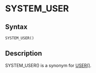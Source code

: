 # SYSTEM_USER

## Syntax

```sql
SYSTEM_USER()
```

## Description

SYSTEM_USER() is a synonym for [USER()](/built-in-functions/secondary-functions/information-functions/user).